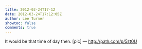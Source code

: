```yaml
---
title: 2012-03-24T17-12
date: 2012-03-24T17:12:05Z
author: Lee Turner
showtoc: false
comments: true
---
```


It would be that time of day then. [pic] — http://path.com/p/5zt0U

